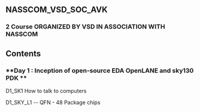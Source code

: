 ## NASSCOM_VSD_SOC_AVK
###  2 Course ORGANIZED BY VSD IN ASSOCIATION WITH NASSCOM</p>
## Contents
### **Day 1 : Inception of open-source EDA OpenLANE and sky130 PDK **</p>
D1_SK1 How to talk to computers </p>
D1_SKY_L1 -- QFN - 48 Package chips </p>
